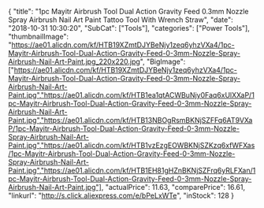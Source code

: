 {
	"title": "1pc Mayitr Airbrush Tool Dual Action Gravity Feed 0.3mm Nozzle Spray Airbrush Nail Art Paint Tattoo Tool With Wrench Straw",
	"date": "2018-10-31 10:30:20",
	"SubCat": ["Tools"],
	"categories": ["Power Tools"],
	"thumbnailImage": "https://ae01.alicdn.com/kf/HTB19XZmtDJYBeNjy1zeq6yhzVXa4/1pc-Mayitr-Airbrush-Tool-Dual-Action-Gravity-Feed-0-3mm-Nozzle-Spray-Airbrush-Nail-Art-Paint.jpg_220x220.jpg",
	"BigImage": ["https://ae01.alicdn.com/kf/HTB19XZmtDJYBeNjy1zeq6yhzVXa4/1pc-Mayitr-Airbrush-Tool-Dual-Action-Gravity-Feed-0-3mm-Nozzle-Spray-Airbrush-Nail-Art-Paint.jpg","https://ae01.alicdn.com/kf/HTB1ea1qtACWBuNjy0Faq6xUlXXaP/1pc-Mayitr-Airbrush-Tool-Dual-Action-Gravity-Feed-0-3mm-Nozzle-Spray-Airbrush-Nail-Art-Paint.jpg","https://ae01.alicdn.com/kf/HTB13NBOgRsmBKNjSZFFq6AT9VXaP/1pc-Mayitr-Airbrush-Tool-Dual-Action-Gravity-Feed-0-3mm-Nozzle-Spray-Airbrush-Nail-Art-Paint.jpg","https://ae01.alicdn.com/kf/HTB1vzEzgEOWBKNjSZKzq6xfWFXas/1pc-Mayitr-Airbrush-Tool-Dual-Action-Gravity-Feed-0-3mm-Nozzle-Spray-Airbrush-Nail-Art-Paint.jpg","https://ae01.alicdn.com/kf/HTB1EH81gHZnBKNjSZFrq6yRLFXan/1pc-Mayitr-Airbrush-Tool-Dual-Action-Gravity-Feed-0-3mm-Nozzle-Spray-Airbrush-Nail-Art-Paint.jpg"],
	"actualPrice": 11.63,
	"comparePrice": 16.61,
	"linkurl": "http://s.click.aliexpress.com/e/bPeLxWTe",
	"inStock": 128
}
